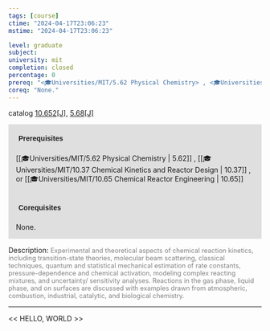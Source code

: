 ```yaml
---
tags: [course]
ctime: "2024-04-17T23:06:23"
mstime: "2024-04-17T23:06:23"

level: graduate
subject: 
university: mit
completion: closed
percentage: 0
prereq: "<🎓Universities/MIT/5.62 Physical Chemistry> , <🎓Universities/MIT/10.37 Chemical Kinetics and Reactor Design> , or <🎓Universities/MIT/10.65 Chemical Reactor Engineering>"
coreq: "None."
---
```


catalog [10.652[J]](http://student.mit.edu/catalog/m10a.html#10.652), [5.68[J]](http://student.mit.edu/catalog/m5b.html#5.68)

<span style="display: block; padding: 15px; background-color: rgb(100, 100, 100, 0.2);"><font id="m_prereq420_0" style="display: block; font-family: Arial, sans-serif; font-weight: bold; padding: 5px">Prerequisites</font><br><span id="prereq420_0">[[🎓Universities/MIT/5.62 Physical Chemistry | 5.62]] , [[🎓Universities/MIT/10.37 Chemical Kinetics and Reactor Design | 10.37]] , or [[🎓Universities/MIT/10.65 Chemical Reactor Engineering | 10.65]]</span></span>
<span style="display: block; padding: 15px; background-color: rgb(100, 100, 100, 0.2);"><font id="m_coreq420_0" style="display: block; font-family: Arial, sans-serif; font-weight: bold; padding: 5px">Corequisites</font><br><span id="coreq420_0">None.</span></span>

<font style="">Description:</font>
<font style="color: grey; font-size: 0.8rem;">Experimental and theoretical aspects of chemical reaction kinetics, including transition-state theories, molecular beam scattering, classical techniques, quantum and statistical mechanical estimation of rate constants, pressure-dependence and chemical activation, modeling complex reacting mixtures, and uncertainty/ sensitivity analyses. Reactions in the gas phase, liquid phase, and on surfaces are discussed with examples drawn from atmospheric, combustion, industrial, catalytic, and biological chemistry.</font>



---

<< HELLO, WORLD >>
